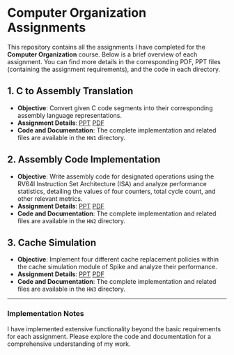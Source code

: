 # Computer Organization Assignments

This repository contains all the assignments I have completed for the **Computer Organization** course. Below is a brief overview of each assignment. You can find more details in the corresponding PDF, PPT files (containing the assignment requirements), and the code in each directory.

## 1. C to Assembly Translation
- **Objective**: Convert given C code segments into their corresponding assembly language representations.
- **Assignment Details**: [PPT](https://github.com/hsylin/Computer-Organization/blob/main/HW1/CO_2023_HW1.pptx)           [PDF](https://github.com/hsylin/Computer-Organization/blob/main/HW1/CO_2023_HW1.pdf)
- **Code and Documentation**: The complete implementation and related files are available in the `HW1` directory.

## 2. Assembly Code Implementation
- **Objective**: Write assembly code for designated operations using the RV64I Instruction Set Architecture (ISA) and analyze performance statistics, detailing the values of four counters, total cycle count, and other relevant metrics.
- **Assignment Details**: [PPT](https://github.com/hsylin/Computer-Organization/blob/main/HW2/CO_2023_HW2.pptx)           [PDF](https://github.com/hsylin/Computer-Organization/blob/main/HW2/CO_2023_HW2.pdf)
- **Code and Documentation**: The complete implementation and related files are available in the `HW2` directory.

## 3. Cache Simulation
- **Objective**: Implement four different cache replacement policies within the cache simulation module of Spike and analyze their performance.
- **Assignment Details**: [PPT](https://github.com/hsylin/Computer-Organization/blob/main/HW3/CO_2023_HW3.pptx)           [PDF](https://github.com/hsylin/Computer-Organization/blob/main/HW3/CO_2023_HW3.pdf)
- **Code and Documentation**: The complete implementation and related files are available in the `HW3` directory.

---

### Implementation Notes
I have implemented extensive functionality beyond the basic requirements for each assignment. Please explore the code and documentation for a comprehensive understanding of my work.
